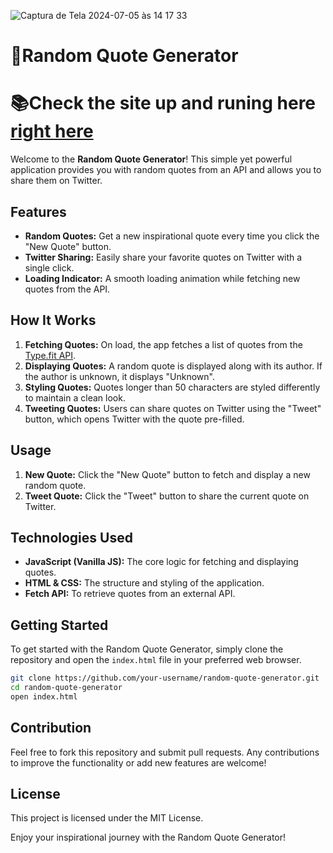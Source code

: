 
![Captura de Tela 2024-07-05 às 14 17 33](https://github.com/Iuryppedrosa/learning-js-pure/assets/89420889/4a716115-ef02-40b3-8fe0-f5f7e2aaba8d)

# 📌Random Quote Generator
# 📚Check the site up and runing here [right here](https://quotegeneratorprojectjs.netlify.app/)

Welcome to the **Random Quote Generator**! This simple yet powerful application provides you with random quotes from an API and allows you to share them on Twitter.

## Features

- **Random Quotes:** Get a new inspirational quote every time you click the "New Quote" button.
- **Twitter Sharing:** Easily share your favorite quotes on Twitter with a single click.
- **Loading Indicator:** A smooth loading animation while fetching new quotes from the API.

## How It Works

1. **Fetching Quotes:** On load, the app fetches a list of quotes from the [Type.fit API](https://type.fit/api/quotes).
2. **Displaying Quotes:** A random quote is displayed along with its author. If the author is unknown, it displays "Unknown".
3. **Styling Quotes:** Quotes longer than 50 characters are styled differently to maintain a clean look.
4. **Tweeting Quotes:** Users can share quotes on Twitter using the "Tweet" button, which opens Twitter with the quote pre-filled.

## Usage

1. **New Quote:** Click the "New Quote" button to fetch and display a new random quote.
2. **Tweet Quote:** Click the "Tweet" button to share the current quote on Twitter.

## Technologies Used

- **JavaScript (Vanilla JS):** The core logic for fetching and displaying quotes.
- **HTML & CSS:** The structure and styling of the application.
- **Fetch API:** To retrieve quotes from an external API.

## Getting Started

To get started with the Random Quote Generator, simply clone the repository and open the `index.html` file in your preferred web browser.

```bash
git clone https://github.com/your-username/random-quote-generator.git
cd random-quote-generator
open index.html
```

## Contribution

Feel free to fork this repository and submit pull requests. Any contributions to improve the functionality or add new features are welcome!

## License

This project is licensed under the MIT License.

Enjoy your inspirational journey with the Random Quote Generator!
